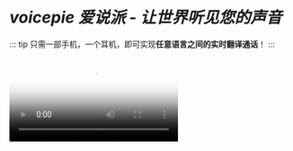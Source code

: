# _voicepie 爱说派 - 让世界听见您的声音_

::: tip 只需一部手机，一个耳机，即可实现**任意语言之间的实时翻译通话**！
:::

<div class="video-container">
  <video
   controls
    preload="auto"
    controlsList="nodownload noplaybackrate"
    disablePictureInPicture
    oncontextmenu="return false;"
    poster="https://bu.dusays.com/2024/11/06/672b2cad80067.webp"
  >
    <source src="/videos/voicepie_TransBuds___kikaGO.AI.mp4" type="video/mp4">
    您的浏览器不支持 HTML5 视频播放。
  </video>
  
</div>

<!--
<Carousel :images="[
    { url: 'https://bu.dusays.com/2024/08/15/66bdd7548db29.jpg', alt: '图片3' },
  { url: 'https://bu.dusays.com/2024/11/06/672b2cad80067.webp', alt: '图片2' },
   { url: 'https://bu.dusays.com/2024/04/29/662fa68d705e7.jpg', alt: '图片1' }
]" /> -->

<!-- ## 为什么我们与众不同？

- ✅ **真正实时**：业内领先的翻译速度，无感知延迟
- ✅ **全场景**：支持所有通讯软件，不受平台限制
- ✅ **易使用**：无需复杂设置，真正做到即开即用
- ✅ **高性价比**：一次投入，终身受益 -->
